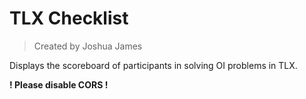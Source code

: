 # TLX Checklist 
> Created by Joshua James

Displays the scoreboard of participants in solving OI problems in TLX. 

**! Please disable CORS !**
